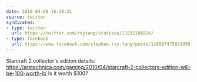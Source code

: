 ```yaml
---
date: 2010-04-08 16:39:31
source: twitter
syndicated:
- type: twitter
  url: https://twitter.com/roytang/statuses/11832186826/
- type: facebook
  url: https://www.facebook.com/stephen.roy.tang/posts/116507475029955
---
```


Starcraft 2 collector's edition details: https://arstechnica.com/gaming/2010/04/starcraft-2-collectors-edition-will-be-100-worth-it/ Is it worth $100?
